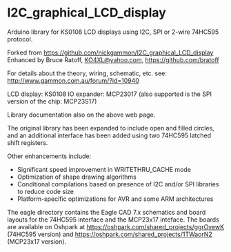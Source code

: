 I2C_graphical_LCD_display
=========================

Arduino library for KS0108 LCD displays using I2C, SPI or 2-wire 74HC595 protocol.

Forked from https://github.com/nickgammon/I2C_graphical_LCD_display
Enhanced by Bruce Ratoff, KO4XL@yahoo.com, https://github.com/bratoff

For details about the theory, wiring, schematic, etc. see:
http://www.gammon.com.au/forum/?id=10940

LCD display: KS0108
IO expander: MCP23017 (also supported is the SPI version of the chip: MCP23S17)

Library documentation also on the above web page.

The original library has been expanded to include open and filled circles, and
an additional interface has been added using two 74HC595 latched shift registers.

Other enhancements include:
- Significant speed improvement in WRITETHRU_CACHE mode
- Optimization of shape drawing algorithms
- Conditional compilations based on presence of I2C and/or SPI libraries to reduce code size
- Platform-specific optimizations for AVR and some ARM architectures

The eagle directory contains the Eagle CAD 7.x schematics and board layouts for the 74HC595
interface and the MCP23x17 inteface. The boards are available on Oshpark at https://oshpark.com/shared_projects/ggrOvewK (74HC595 version) and https://oshpark.com/shared_projects/1TWaorN2 (MCP23x17 version).
